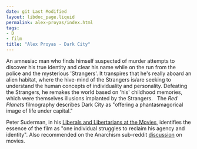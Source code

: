 ```yaml
---
date: git Last Modified
layout: libdoc_page.liquid
permalink: alex-proyas/index.html
tags:
- D
- film
title: "Alex Proyas - Dark City"
---
```


An amnesiac man who finds himself suspected of  murder attempts to discover his true identity and clear his name  while on the run from the police and the mysterious 'Strangers'. It  transpires that he's really aboard an alien habitat, where the  hive-mind of the Strangers is/are seeking to understand the human  concepts of individuality and personality. Defeating the Strangers,  he remakes the world based on 'his' childhood memories, which were  themselves illusions implanted by the Strangers.
 
The _Red Planets_ filmography describes Dark  City as "offering a phantasmagorical image of life under  capital."

Peter Suderman, in his <a href="http://reason.com/blog/2010/01/12/liberals-and-libertarians-at-t"> Liberals and Libertarians at the Movies</a>, identifies the essence  of the film as "one individual struggles to reclaim his agency and  identity". Also recommended on the Anarchism sub-reddit <a href="https://www.reddit.com/r/Anarchism/comments/1953qj/have_you_any_movie_recommendations_containing/"> discussion</a> on movies.